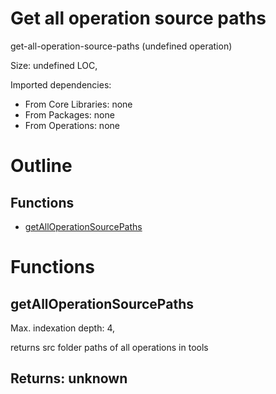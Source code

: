 # Get all operation source paths

get-all-operation-source-paths (undefined operation)

Size: undefined LOC, 
 
Imported dependencies:

- From Core Libraries: none
- From Packages: none
- From Operations: none

# Outline

## Functions

- [getAllOperationSourcePaths](#getAllOperationSourcePaths)



# Functions

## getAllOperationSourcePaths

Max. indexation depth: 4, 

returns src folder paths of all operations in tools

## Returns: unknown

